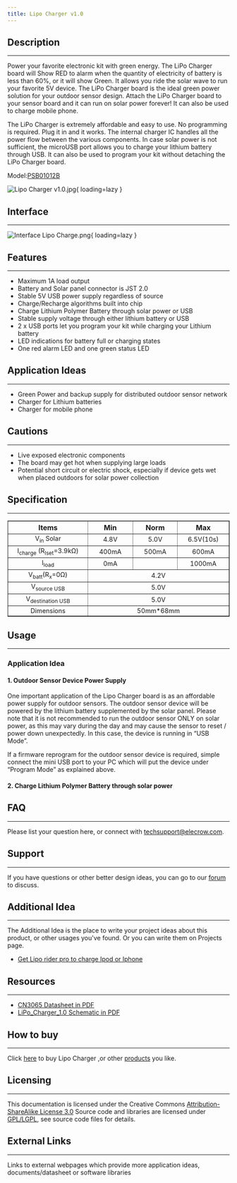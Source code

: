 ```yaml
---
title: Lipo Charger v1.0
---
```


## Description
-----------

Power your favorite electronic kit with green energy. The LiPo Charger board will Show RED to alarm when the quantity of electricity of battery is less than 60%, or it will show Green. It allows you ride the solar wave to run your favorite 5V device. The LiPo Charger board is the ideal green power solution for your outdoor sensor design. Attach the LiPo Charger board to your sensor board and it can run on solar power forever! It can also be used to charge mobile phone.

The LiPo Charger is extremely affordable and easy to use. No programming is required. Plug it in and it works. The internal charger IC handles all the power flow between the various components. In case solar power is not sufficient, the microUSB port allows you to charge your lithium battery through USB. It can also be used to program your kit without detaching the LiPo Charger board.

Model:[PSB01012B](http://www.elecrow.com/power-supply-c-68/battery-c-68_95/lipo-charger-p-346.html)

![Lipo Charger v1.0.jpg](https://wiki.elecrow.com/images/thumb/e/e3/Lipo_Charger_v1.0.jpg/600px-Lipo_Charger_v1.0.jpg){ loading=lazy }

## Interface
---------

![Interface Lipo Charge.png](https://wiki.elecrow.com/images/thumb/b/b7/Interface_Lipo_Charge.png/600px-Interface_Lipo_Charge.png){ loading=lazy }

## Features
--------

- Maximum 1A load output
- Battery and Solar panel connector is JST 2.0
- Stable 5V USB power supply regardless of source
- Charge/Recharge algorithms built into chip
- Charge Lithium Polymer Battery through solar power or USB
- Stable supply voltage through either lithium battery or USB
- 2 x USB ports let you program your kit while charging your Lithium battery
- LED indications for battery full or charging states
- One red alarm LED and one green status LED

## Application Ideas
-----------------

- Green Power and backup supply for distributed outdoor sensor network
- Charger for Lithium batteries
- Charger for mobile phone

## Cautions
--------

- Live exposed electronic components
- The board may get hot when supplying large loads
- Potential short circuit or electric shock, especially if device gets wet when placed outdoors for solar power collection

## Specification
-------------

<table border="1">
    <tbody>
        <tr>
            <th align="center">Items</th>
            <th align="center">Min</th>
            <th align="center">Norm</th>
            <th align="center">Max</th>
        </tr>
        <tr style="font-size: 90%;">
            <td align="center" width="400">V<sub>in</sub> Solar</td>
            <td align="center" width="200">4.8V</td>
            <td align="center" width="200">5.0V</td>
            <td align="center" width="200">6.5V(10s)</td>
        </tr>
        <tr style="font-size: 90%;">
            <td align="center">I<sub>charge</sub> (R<sub>Iset</sub>=3.9kΩ)</td>
            <td align="center">400mA</td>
            <td align="center">500mA</td>
            <td align="center">600mA</td>
        </tr>
        <tr style="font-size: 90%;">
            <td align="center">I<sub>load</sub></td>
            <td align="center">0mA</td>
            <td align="center"></td>
            <td align="center">1000mA</td>
        </tr>
        <tr style="font-size: 90%;">
            <td align="center">V<sub>batt</sub>(R<sub>x</sub>=0Ω)</td>
            <td align="center" rowspan="1" colspan="3">4.2V</td>
        </tr>
        <tr style="font-size: 90%;">
            <td align="center">V<sub>source USB</sub></td>
            <td align="center" rowspan="1" colspan="3">5.0V</td>
        </tr>
        <tr style="font-size: 90%;">
            <td align="center">V<sub>destination USB</sub></td>
            <td align="center" rowspan="1" colspan="3">5.0V</td>
        </tr>
        <tr style="font-size: 90%;">
            <td align="center">Dimensions</td>
            <td align="center" rowspan="1" colspan="3">50mm*68mm</td>
        </tr>
    </tbody>
</table>

## Usage
-----

### **Application Idea**

#### **1. Outdoor Sensor Device Power Supply**

One important application of the Lipo Charger board is as an affordable power supply for outdoor sensors. The outdoor sensor device will be powered by the lithium battery supplemented by the solar panel. Please note that it is not recommended to run the outdoor sensor ONLY on solar power, as this may vary during the day and may cause the sensor to reset / power down unexpectedly. In this case, the device is running in “USB Mode”.

If a firmware reprogram for the outdoor sensor device is required, simple connect the mini USB port to your PC which will put the device under “Program Mode” as explained above.

#### **2. Charge Lithium Polymer Battery through solar power**

## FAQ
---

Please list your question here, or connect with techsupport@elecrow.com.

## Support
-------

If you have questions or other better design ideas, you can go to our [forum](http://www.elecrow.com/forum) to discuss.

## Additional Idea
---------------

The Additional Idea is the place to write your project ideas about this product, or other usages you've found. Or you can write them on Projects page.

- [Get Lipo rider pro to charge Ipod or Iphone](http://www.seeedstudio.com/forum/viewtopic.php?f=4&t=3575)

## Resources
---------

- [CN3065 Datasheet in PDF](https://wiki.elecrow.com/images/d/d9/DSE-CN3065.pdf)
- [LiPo\_Charger\_1.0 Schematic in PDF](http://www.elecrow.com/wiki/images/1/12/LIpo_Charger_2.0.pdf)

## How to buy
----------

Click [here](http://www.elecrow.com) to buy Lipo Charger ,or other [products](http://www.elecrow.com) you like.

## Licensing
---------

This documentation is licensed under the Creative Commons [Attribution-ShareAlike License 3.0](http://creativecommons.org/licenses/by-sa/3.0/) Source code and libraries are licensed under [GPL/LGPL](http://www.gnu.org/licenses/gpl.html), see source code files for details.

## External Links
--------------

Links to external webpages which provide more application ideas, documents/datasheet or software libraries
